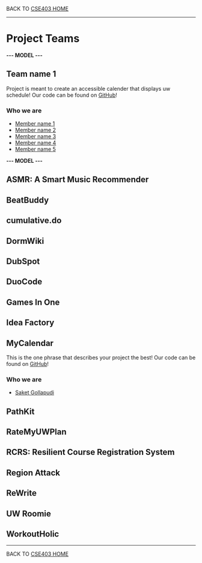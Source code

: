 BACK TO [CSE403 HOME](README.md)

---

# Project Teams

**--- MODEL ---**

## Team name 1

Project is meant to create an accessible calender that displays uw schedule!
Our code can be found on [GitHub](https://github.com/username/projectname)!

### Who we are

  - [Member name 1](https://myhomepage.me)
  - [Member name 2](https://myhomepage.me)
  - [Member name 3](https://myhomepage.me)
  - [Member name 4](https://myhomepage.me)
  - [Member name 5](https://myhomepage.me)

**--- MODEL ---**

## ASMR: A Smart Music Recommender	

## BeatBuddy

## cumulative.do

## DormWiki

## DubSpot

## DuoCode

## Games In One

## Idea Factory

## MyCalendar
This is the one phrase that describes your project the best!
Our code can be found on [GitHub](https://github.com/randofan/MyCalendar)!

### Who we are

  - [Saket Gollapudi](https://github.com/saket1214)

## PathKit

## RateMyUWPlan

## RCRS: Resilient Course Registration System

## Region Attack

## ReWrite

## UW Roomie

## WorkoutHolic

---

BACK TO [CSE403 HOME](README.md)
